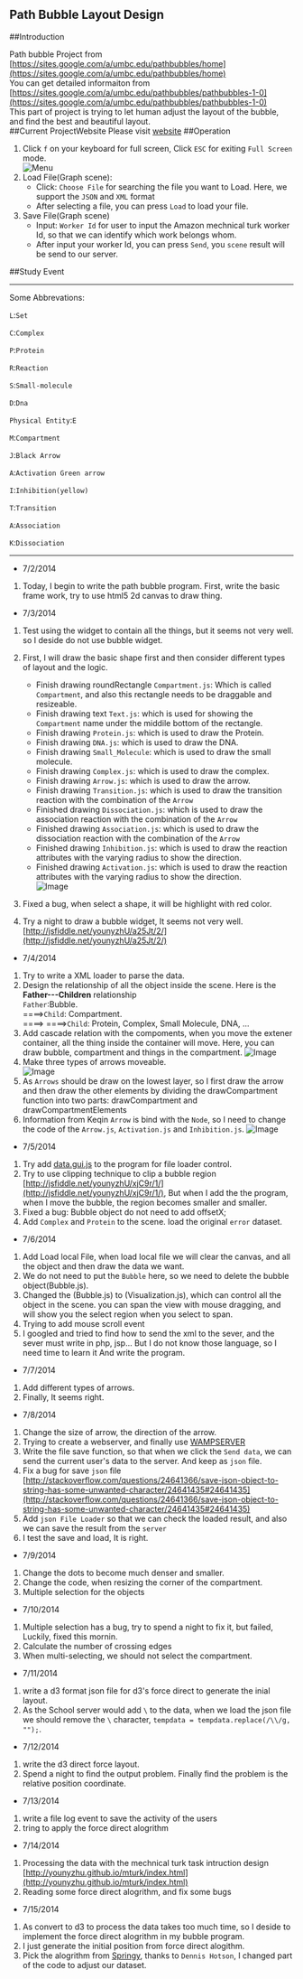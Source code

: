 ## Path Bubble Layout Design

##Introduction   

  Path bubble Project from  [https://sites.google.com/a/umbc.edu/pathbubbles/home](https://sites.google.com/a/umbc.edu/pathbubbles/home)     
  You can get detailed informaiton from [https://sites.google.com/a/umbc.edu/pathbubbles/pathbubbles-1-0](https://sites.google.com/a/umbc.edu/pathbubbles/pathbubbles-1-0)   
  This part of project is trying to let human adjust the layout of the bubble, and find the best and beautiful layout.   
##Current ProjectWebsite
  Please visit [website](http://younyzhu.github.io/Path_Bubble/pathBubble.html) 
##Operation
  
  1. Click `f` on your keyboard for full screen, Click `ESC` for exiting `Full Screen` mode.    
  ![Menu](./images/menu.PNG)   
  2. Load File(Graph scene):
     * Click: `Choose File` for searching the file you want to Load. Here, we support the `JSON` and `XML` format   
     * After selecting a file, you can press `Load` to load your file.
  3. Save File(Graph scene)
     * Input: `Worker Id` for user to input the Amazon mechnical turk worker Id, so that we can identify which work belongs whom.   
     * After input your worker Id, you can press `Send`, you `scene` result will be send to our server.
     
##Study Event

-  -  -  -  -  -  -  -      

Some Abbrevations:

`L`:`Set`  

`C`:`Complex` 
  
`P`:`Protein` 
 
`R`:`Reaction`

`S`:`Small-molecule`

`D`:`Dna`

`Physical Entity`:`E`

`M`:`Compartment`

`J`:`Black Arrow`

`A`:`Activation Green arrow`

`I`:`Inhibition(yellow)`

`T`:`Transition`

`A`:`Association`

`K`:`Dissociation`      

-  -  -  -  -  -  -  -

* 7/2/2014      
 1. Today, I begin to write the path bubble program. First, write the basic frame work, try to use html5 2d canvas to draw thing.
 
* 7/3/2014       
 1. Test using the widget to contain all the things, but it seems not very well. so I deside do not use bubble widget.    
 2. First, I will draw the basic shape first and then consider different types of layout and the logic.     
   
     * Finish drawing roundRectangle `Compartment.js`: Which is called `Compartment`, and also this rectangle needs to be draggable and resizeable.    
     * Finish drawing text `Text.js`: which is used for showing the `Compartment` name under the middile bottom of the rectangle.
     * Finish drawing `Protein.js`: which is used to draw the Protein.    
     * Finish drawing `DNA.js`: which is used to draw the DNA.
     * Finish drawing `Small_Molecule`: which is used to draw the small molecule.
     * Finish drawing `Complex.js`: which is used to draw the complex.
     * Finish drawing `Arrow.js`: which is used to draw the arrow.    
     * Finish drawing  `Transition.js`: which is used to draw the transition reaction with the combination of the `Arrow`  
     * Finished drawing `Dissociation.js`: which is used to draw the association reaction with the combination of the `Arrow`
     * Finished drawing `Association.js`: which is used to draw the dissociation reaction with the combination of the `Arrow`
     * Finished drawing `Inhibition.js`: which is used to draw the reaction attributes with the varying radius to show the direction.    
     * Finished drawing `Activation.js`: which is used to draw the reaction attributes with the varying radius to show the direction.    
     ![Image](./images/basicShape.PNG)    
     
 3. Fixed a bug, when select a shape, it will be highlight with red color.   
 4. Try a night to draw a bubble widget, It seems not very well.[http://jsfiddle.net/younyzhU/a25Jt/2/](http://jsfiddle.net/younyzhU/a25Jt/2/) 
 
 * 7/4/2014   
 
 1. Try to write a XML loader to parse the data.
 2. Design the relationship of all the object inside the scene. Here is the **Father---Children** relationship    
     `Father`:Bubble.    
        ====>`Child`: Compartment.    
        ====> ====>`Child`: Protein, Complex, Small Molecule, DNA, ... 
 3. Add cascade relation with the compoments, when you move the extener container, all the thing inside the container will move.
    Here, you can draw bubble, compartment and things in the compartment.
      ![Image](./images/cascadeRelation.PNG)        
 4. Make three types of arrows moveable.     
      ![Image](./images/arrowMoveable.PNG)  
 5. As `Arrows` should be draw on the lowest layer, so I first draw the arrow and then draw the other elements by dividing 
 the drawCompartment function into two parts:  drawCompartment and  drawCompartmentElements     
 6. Information from Keqin `Arrow` is bind with the `Node`, so I need to change the code of the `Arrow.js`, `Activation.js` and `Inhibition.js`. 
    ![Image](./images/bindNodeArrow.PNG)  
    
 * 7/5/2014
 
 1. Try add [data.gui.js](http://workshop.chromeexperiments.com/examples/gui/#1--Basic-Usage) to the program for file loader control.
 2. Try to use clipping technique to clip a bubble region [http://jsfiddle.net/younyzhU/xjC9r/1/](http://jsfiddle.net/younyzhU/xjC9r/1/),
    But when I add the the program, when I move the bubble, the region becomes smaller and smaller.    
 3. Fixed a bug: Bubble object do not need to add offsetX;  
 4. Add `Complex` and `Protein` to the scene. load the original `error` dataset.

  * 7/6/2014
  
  1. Add Load local File, when load local file we will clear the canvas, and all the object and then draw the data we want.
  2. We do not need to put the  `Bubble` here, so we need to delete the bubble object(Bubble.js).
  3. Changed the (Bubble.js) to (Visualization.js), which can control all the object in the scene. 
  you can span the view with mouse dragging, and will show you the select region when you select to span.
  4. Trying to add  mouse scroll event 
  5. I googled and tried to find how to send the xml to the sever, and the sever must write in php, jsp... 
  But I do not know those language, so I need time to learn it And write the program.        
 
 
 * 7/7/2014 
 1. Add different types of arrows.
 2. Finally, It seems right.
 
 * 7/8/2014 
 1. Change the size of arrow, the direction of the arrow.
 2. Trying to create a webserver, and finally use [WAMPSERVER](http://www.wampserver.com/en/)   
 3. Write the file save function, so that when we click the `Send data`, we can send the current user's data to the server.
  And keep as `json` file.
 4. Fix a bug for save `json` file [http://stackoverflow.com/questions/24641366/save-json-object-to-string-has-some-unwanted-character/24641435#24641435](http://stackoverflow.com/questions/24641366/save-json-object-to-string-has-some-unwanted-character/24641435#24641435)
 5. Add `json File Loader` so that we can check the loaded result, and also we can save the result from the `server`
 6. I test the save and load, It is right.
 
  * 7/9/2014 
  1. Change the dots to become much denser and smaller.
  2. Change the code, when resizing the corner of the compartment.
  3. Multiple selection for the objects
  
  * 7/10/2014 
  1. Multiple selection has a bug, try to spend a night to fix it, but failed, Luckily, fixed this mornin.
  2. Calculate the number of crossing edges
  3. When multi-selecting, we should not select the compartment.    

  * 7/11/2014  
  1. write a d3 format json file for d3's force direct to generate the inial layout.
  2. As the School server would add `\` to the data, when we load the json file we should remove the `\` character, `tempdata = tempdata.replace(/\\/g, "");`.
  
  * 7/12/2014
  1. write the d3 direct force layout.
  2. Spend a night to find the output problem. Finally find the problem is the relative position coordinate.
  
  * 7/13/2014
  1. write a file log event to save the activity of the users
  2. tring to apply the force direct alogrithm 
  
  * 7/14/2014 
  1. Processing the data with the mechnical turk task intruction design [http://younyzhu.github.io/mturk/index.html](http://younyzhu.github.io/mturk/index.html)    
  2. Reading some force direct alogrithm, and fix some bugs
  
  * 7/15/2014
  1. As convert to d3 to process the data takes too much time, so I deside to implement the force direct alogrithm in my bubble program.
  2. I just generate the initial position from force direct alogithm.
  3. Pick the alogrithm from [Springy](http://getspringy.com/), thanks to `Dennis Hotson`, I changed part of the code to adjust our dataset.
  
  